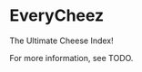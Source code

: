 EveryCheez
==============================

The Ultimate Cheese Index!

For more information, see TODO.
